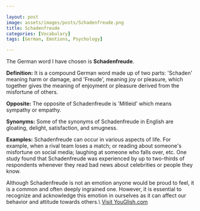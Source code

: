 ```yaml
---

layout: post
image: assets/images/posts/Schadenfreude.png
title: Schadenfreude
categories: [Vocabulary]
tags: [German, Emotions, Psychology]

---
```


The German word I have chosen is **Schadenfreude**. 

**Definition:** It is a compound German word made up of two parts: 'Schaden' meaning harm or damage, and 'Freude', meaning joy or pleasure, which together gives the meaning of enjoyment or pleasure derived from the misfortune of others.

**Opposite:** The opposite of Schadenfreude is 'Mitleid' which means sympathy or empathy.

**Synonyms:** Some of the synonyms of Schadenfreude in English are gloating, delight, satisfaction, and smugness.

**Examples:** Schadenfreude can occur in various aspects of life. For example, when a rival team loses a match; or reading about someone's misfortune on social media; laughing at someone who falls over, etc. One study found that Schadenfreude was experienced by up to two-thirds of respondents whenever they read bad news about celebrities or people they know.

Although Schadenfreude is not an emotion anyone would be proud to feel, it is a common and often deeply ingrained one. However, it is essential to recognize and acknowledge this emotion in ourselves as it can affect our behavior and attitude towards others.\ <a id="yg-widget-0" class="youglish-widget" data-query="Schadenfreude" data-lang="german" data-components="8412" data-auto-start="0" data-bkg-color="theme_light" data-title="How%20to%20pronounce%20Schadenfreude%20in%20German"  rel="nofollow" href="https://youglish.com">Visit YouGlish.com</a><script async src="https://youglish.com/public/emb/widget.js" charset="utf-8"></script>